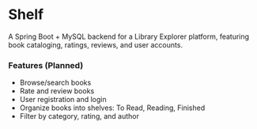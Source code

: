 # Shelf

A Spring Boot + MySQL backend for a Library Explorer platform, featuring book cataloging, ratings, reviews, and user accounts.

### Features (Planned)
- Browse/search books
- Rate and review books
- User registration and login
- Organize books into shelves: To Read, Reading, Finished
- Filter by category, rating, and author
